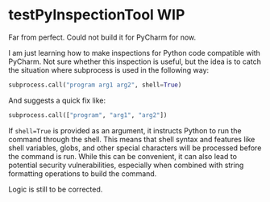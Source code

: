 # testPyInspectionTool WIP

Far from perfect.
Could not build it for PyCharm for now.

I am just learning how to make inspections for Python code compatible with PyCharm.
Not sure whether this inspection is useful, but the idea is to catch the situation where subprocess is used in the following way:

```python
subprocess.call("program arg1 arg2", shell=True)
```

And suggests a quick fix like:

```python
subprocess.call(["program", "arg1", "arg2"])
```


If `shell=True` is provided as an argument, it instructs Python to run the command through the shell. This means that shell syntax and features like shell variables, globs, and other special characters will be processed before the command is run.
While this can be convenient, it can also lead to potential security vulnerabilities, especially when combined with string formatting operations to build the command.

Logic is still to be corrected.
